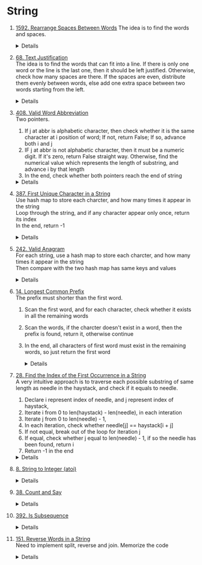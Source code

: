 # String
1. [1592. Rearrange Spaces Between Words](https://leetcode.com/problems/rearrange-spaces-between-words)
   The idea is to find the words and spaces.  
    <details>

      ```python
    def reorderSpaces(self, text: str) -> str:
        words = text.split()
        total_spaces = text.count(" ")     
        gaps = len(words) - 1
        if gaps == 0:
            return words[0] + (" " * total_spaces)

        even_spaces_in_gap, exra_spaces = divmod(total_spaces, gaps)
        line = [words[0]]
        for i in range(1, len(words)):
            line.append(" " * even_spaces_in_gap)
            line.append(words[i])
        
        line.append(" " * exra_spaces)
        return "".join(line)
      ```
    </details>   
1. [68. Text Justification](https://leetcode.com/problems/text-justification)  
   The idea is to find the words that can fit into a line. If there is only one word or the line is the last one, then it should be left justified. Otherwise, check how many spaces are there. If the spaces are even, distribute them evenly between words, else add one extra space between two words starting from the left.
    <details>

      ```python
    def fullJustify(self, words: List[str], maxWidth: int) -> List[str]:
        def get_spaces(n):
            return " " * n

        i = 0
        result = []
        while i < len(words):
            len_line_no_justify = len(words[i])
            j = i + 1
            while j < len(words) and len_line_no_justify + 1 + len(words[j]) <= maxWidth:
                len_line_no_justify += 1 + len(words[j])
                j += 1
            
            line = [words[i]]
            if j == i + 1 or j == len(words):
                for k in range(i + 1, j):
                    line.append(get_spaces(1))
                    line.append(words[k])
            
                line.append(get_spaces(maxWidth - len_line_no_justify))
            else:
                gaps = j - i - 1
                total_spaces = maxWidth - (len_line_no_justify - gaps)
                even_spaces_in_gap, extra_spaces = divmod(total_spaces, gaps)

                for k in range(i + 1, j):
                    if extra_spaces > 0:
                        line.append(get_spaces(even_spaces_in_gap + 1))
                        line.append(words[k]) 
                        extra_spaces -= 1
                    else:
                        line.append(get_spaces(even_spaces_in_gap))
                        line.append(words[k])
            i = j
            result.append("".join(line))
        return result
      ```
    </details>      
1. [408. Valid Word Abbreviation](https://leetcode.com/problems/valid-word-abbreviation)  
   Two pointers.   
    1. If j at abbr is alphabetic character, then check whether it is the same character at i position of word; If not, return False; If so, advance both i and j  
    1. IF j at abbr is not alphabetic character, then it must be a numeric digit. If it's zero, return False straight way. Otherwise, find the numerical value which represents the length of substring, and advance i by that length
    1. In the end, check whether both pointers reach the end of string  
    <details>

      ```python
    def validWordAbbreviation(self, word: str, abbr: str) -> bool:
        i = 0
        j = 0
        while i < len(word) and j < len(abbr):
            if abbr[j].isalpha():
                if abbr[j] == word[i]:
                    i += 1
                    j += 1
                else:
                    return False
            else:
                if abbr[j] == "0":
                    return False
                strLen = 0
                while j < len(abbr) and abbr[j].isdigit():
                    strLen = 10 * strLen + int(abbr[j])
                    j += 1
                i += strLen
        return i == len(word) and j == len(abbr)
      ```
    </details>   
    
1. [387. First Unique Character in a String](https://leetcode.com/problems/first-unique-character-in-a-string)    
    Use hash map to store each charcter, and how many times it appear in the string  
    Loop through the string, and if any character appear only once, return its index  
    In the end, return -1
    <details>

      ```python
        def firstUniqChar(self, s: str) -> int:
            counter = Counter(s)
            for i, ch in enumerate(s):
                if counter[ch] == 1:
                    return i
            
            return -1
      ```
    </details>   

1. [242. Valid Anagram](https://leetcode.com/problems/valid-anagram)      
    For each string, use a hash map to store each charcter, and how many times it appear in the string  
    Then compare with the two hash map has same keys and values  
    <details>

      ```python
        def firstUniqChar(self, s: str) -> int:
            counter = Counter(s)
            for i, ch in enumerate(s):
                if counter[ch] == 1:
                    return i
            
            return -1
      ```
    </details>  
        
1. [14. Longest Common Prefix](https://leetcode.com/problems/longest-common-prefix)  
    The prefix must shorter than the first word.   
    1. Scan the first word, and for each character, check whether it exists in all the remaining words
    1. Scan the words, if the charcter doesn't exist in a word, then the prefix is found, return it, otherwise continue
    1. In the end, all characters of first word must exist in the remaining words, so just return the first word   
        <details>
            
            ```python
                def longestCommonPrefix(self, strs: List[str]) -> str:
                    if not strs:
                        return ""
                        
                    result = []
                    firstStr = strs[0]
                    for i in range(len(firstStr)):
                        for j in range(1, len(strs)):
                            if i >= len(strs[j]) or strs[j][i] != firstStr[i]:
                                return firstStr[:i]
                        
                    return firstStr
            ```
        </details>

1. [28. Find the Index of the First Occurrence in a String](https://leetcode.com/problems/find-the-index-of-the-first-occurrence-in-a-string)  
    A very intuitive approach is to traverse each possible substring of same length as needle in the haystack, and check if it equals to needle.
    1. Declare i represent index of needle, and j represent index of haystack, 
    1. Iterate i from 0 to len(haystack) - len(needle), in each interation
    1. Iterate j from 0 to len(needle) - 1, 
    1. In each iteration, check whether needle[j] == haystack[i + j] 
    1. If not equal, break out of the loop for iteration j
    1. If equal, check whether j equal to len(needle) - 1, if so the needle has been found, return i
    1. Return -1 in the end
    <details>

      ```python
        def strStr(self, haystack: str, needle: str) -> int:
            for i in range(len(haystack) - len(needle) + 1):
               for j in range(len(needle)):
                    if haystack[i + j] != needle[j]:
                       break
                    
                    if j == len(needle) - 1:
                        return i
            return -1     
      ```
    </details>
1. [8. String to Integer (atoi)](https://leetcode.com/problems/string-to-integer-atoi)  
    <details>

      ```python
          def myAtoi(self, s: str) -> int:
              result = 0
              i = 0
              while i < len(s) and s[i] == " ":
                  i += 1
              
              sign = 1
              if i < len(s):
                  if s[i] == "-":
                      sign = -1
                      i += 1
                  elif s[i] == "+":
                      i += 1
              limit = 2 ** 31
              while i < len(s) and s[i].isnumeric():
                  result = result * 10 + (ord(s[i]) - ord("0"))
                  if result >= limit:
                      return limit - 1 if sign > 0 else -limit
                  i += 1
              
              return result * sign           
      ```
    </details>
1. [38. Count and Say](https://leetcode.com/problems/count-and-say)  
    <details>

      ```python
        def countAndSay(self, n: int) -> str:
            def count(s):
                count = 1
                currChar = s[0]
                result = []
                for i in range(1, len(s)):
                    ch = s[i]
                    if ch == currChar:
                        count += 1
                    else:
                        result.append(str(count) + currChar)
                        currChar = ch
                        count = 1
                result.append(str(count) + currChar)        
                return "".join(result)
                    
            result = "1"
            for i in range(2, n + 1):
                result = count(result)
            
            return result
         
      ```
    </details>

1. [392. Is Subsequence](https://leetcode.com/problems/is-subsequence)    
    <details>

      ```python
        def isSubsequence(self, s: str, t: str) -> bool:
            i = 0
            j = 0
            while i < len(s) and j < len(t):
                if t[j] == s[i]:
                    i += 1
                
                j += 1
            
            return i == len(s)      
      ```
    </details>

1. [151. Reverse Words in a String](https://leetcode.com/problems/reverse-words-in-a-string)   
    Need to implement split, reverse and join. Memorize the code   
    <details>

      ```python
        def join(self, words):
            result = ""
            for i, word in enumerate(words):
                result += (" " if i > 0 else "") + word
            return result
    
            
        def split(self, s):
            words = []
            currWord = ""
            for c in s:
                if c != " ":
                    currWord += c
                elif currWord:
                    words.append(currWord)
                    currWord = ""
            
            if currWord:
                words.append(currWord)
    
            return words
        def reverse(self, words):
            left = 0
            right = len(words) - 1
            while left < right:
                words[left], words[right] = words[right], words[left]
                left += 1
                right -= 1
            return words
    
        def reverseWords(self, s: str) -> str:
            return self.join(self.reverse(self.split(s)))    
      ```
    </details>
